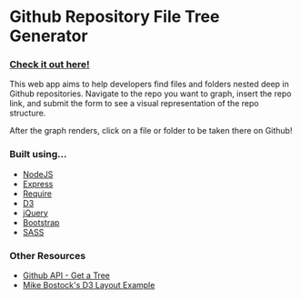 Github Repository File Tree Generator
==============================

### [Check it out here!](http://github-file-tree-generator.herokuapp.com/)
This web app aims to help developers find files and folders nested deep in Github repositories. Navigate to the repo you want to graph, insert the repo link, and submit the form to see a visual representation of the repo structure. 

After the graph renders, click on a file or folder to be taken there on Github!

### Built using... 
* [NodeJS](http://nodejs.org/)
* [Express](http://expressjs.com/)
* [Require](http://requirejs.org/)
* [D3](http://d3js.org/)
* [jQuery](http://jquery.com/)
* [Bootstrap](http://getbootstrap.com/)
* [SASS](http://sass-lang.com/)

### Other Resources
* [Github API - Get a Tree](https://developer.github.com/v3/git/trees/)
* [Mike Bostock's D3 Layout Example](http://mbostock.github.io/d3/talk/20111018/tree.html)

